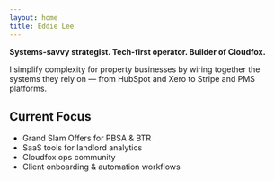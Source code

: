 ```yaml
---
layout: home
title: Eddie Lee
---
```


**Systems-savvy strategist. Tech-first operator. Builder of Cloudfox.**

I simplify complexity for property businesses by wiring together the systems they rely on — from HubSpot and Xero to Stripe and PMS platforms.

## Current Focus
- Grand Slam Offers for PBSA & BTR
- SaaS tools for landlord analytics
- Cloudfox ops community
- Client onboarding & automation workflows
